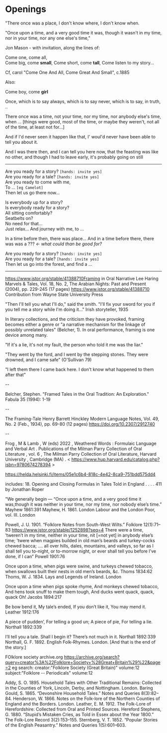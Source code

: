 # Openings 

"There once was a place, I don't know where, I don't know when.

"Once upon a time, and a very good time it was, though it wasn't in my time, nor in your time, nor any one else's time,"

Jon Mason - with invitation, along the lines of:

Come one, come all,  
Come big, come __small__,
Come short, come __tall__,
Come listen to my story...

Cf, carol "Come One And All, Come Great And Small", c.1885

Also:

Come boy, come __girl__



Once, which is to say always, which is to say never, which is to say, in truth, ..

There once was a time, not your time, nor my time, nor anybody else's time, when ... [things were good, most of the time, or maybe they weren't, not all of the time, at least not for...]

And if I'd never seen it happen like that, I' woul'd never have been able to tell you about it.

And I was there then, and I can tell you here now, that the feasting was like no other, and though I had to leave early, it's probably going on still

---

Are you ready for a story? `[hands: invite yes]`  
Are you ready for a tale? `[hands: invite yes]`  
Are you ready to come with me,  
To ... `[eg Camelot]`  
Then let us go there now...

Is everybody up for a story?  
Is everybody ready for a story?  
All sitting comfortably?  
Seatbelts on?  
No need for that...  
Just relax...
And journey with me, to ...

In a time before then, there was place...
And in a time before there, there was was a ??? *<- what could than be good for?*

Are you ready for a story? `[hands: invite yes]`  
Are you ready for a tale? `[hands: invite yes]`  
Then let us go into the forest, and find a ...


---

https://www.jstor.org/stable/41388710Framing in Oral Narrative
Lee Haring
Marvels & Tales, Vol. 18, No. 2, The Arabian Nights: Past and Present (2004), pp. 229-245 (17 pages)
https://www.jstor.org/stable/41388710
Contribution from Wayne State University Press

"Then I'll tell you what I'll do," said the smith. "I'll fix your sword for you if you tell me a story while I'm doing it..." Irish storyteller, 1935

In literary collections, and the criticism they have provoked, framing becomes either a genre or "a narrative mechanism for the linkage of possibly unrelated tales" (Belcher, 1). In oral performance, framing is one device among many.

"If it's a lie, it's not my fault, the person who told it me was the liar."

"They went by the ford, and I went by the stepping stones. They were drowned, and I came safe" (O'Sullivan 79)

"I left them there I came back here. I don't know what happened to them after that"


--


Belcher, Stephen. "Framed Tales in the Oral Tradition: An Exploration." Fabula 35 (1994): 1-19

--

The Framing-Tale
Henry Barrett Hinckley
Modern Language Notes, Vol. 49, No. 2 (Feb., 1934), pp. 69-80 (12 pages)
https://doi.org/10.2307/2912740

--

Frog , M & Lamb , W (eds) 2022 , Weathered Words : Formulaic Language and Verbal Art .
Publications of the Milman Parry Collection of Oral Literature , vol. 6 , The Milman Parry
Collection of Oral Literature, Harvard University , Cambridge (MA) . <
https://www.hup.harvard.edu/catalog.php?isbn=9780674278394 >

https://helda.helsinki.fi/items/05e1c6b4-818c-4e42-8ca9-751bdd575dd4

includes: 18. Opening and Closing Formulas in Tales Told in England . . . . 411 by Jonathan Roper


"We generally begin — “Once upon a time, and a very good time it was,though it was neither in your time, nor my time, nor nobody else’s time.” Mayhew 1861:391 Mayhew, H. 1861. London Labour and the London Poor, vol. III. London

Powell, J. U. 1901. “Folklore Notes from South-West Wilts.” Folklore 12(1):71–83 https://www.jstor.org/stable/1252898?seq=4
There were a time, ’tweren’t in my time, neither in your time, nit [=not yet] in anybody else’s time; ’twere when magpies builded in old man’s beards and turkey-cocks chewed bacca; .... all over hills, dales, mountains, and valleys, so far as I shall tell you to-night, or to-morrow night, or ever shall tell you before I’ve done, if I can” 
Powell 1901:76

Once upon a time, when pigs were swine, and turkeys chewed tobacco,
when swallows built their nests in old men’s beards, &c.
Thoms 1834:62 Thoms, W. J. 1834. Lays and Legends of Ireland. London

Once upon a time when pigs spoke rhyme,
And monkeys chewed tobacco,
And hens took snuff to make them tough,
And ducks went quack, quack, quack Oh!
Jacobs 1894:217

Be bow bend it,
My tale’s ended,
If you don’t like it,
You may mend it.
Leather 1912:176

A piece of pudden’,
For telling a good un;
A piece of pie,
For telling a lie.
Northall 1892:339


I’ll tell you a tale.
Shall I begin it?
There’s not much in it.
Northall 1892:339 Northall, G. F. 1892. English Folk-Rhymes. London.
[And that is the end of the story.]

FOlklore society archive.org
https://archive.org/search?query=creator%3A%22Folklore+Society+%28Great+Britain%29%22&page=2
eg search: creator:"Folklore Society (Great Britain)"  volume:12
subject:"Folklore -- Periodicals" volume:12

Addy, S. O. 1895. Household Tales with Other Traditional Remains: Collected in the
Counties of York, Lincoln, Derby, and Nottingham. London.
Baring Gould, S. 1865. “Devonshire Household Tales.” Notes and Queries 8(3):82–84.
Henderson, W. 1866. Notes on the Folk-lore of the Northern Counties of England and
the Borders. London.
Leather, E. M. 1912. The Folk-Lore of Herefordshire: Collected from Oral and Printed
Sources. Hereford
Stephens, G. 1880. “Stupid’s Mistaken Cries, as Told in Essex about the Year
1800.” The Folk-Lore Record 3(2):153–155. 
Sternberg, V. T. 1852. “Popular Stories of the English Peasantry.” Notes and
Queries 1(5):601–603.